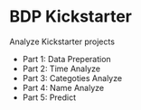 # BDP Kickstarter
Analyze Kickstarter projects

  * Part 1: Data Preperation
  * Part 2: Time Analyze
  * Part 3: Categoties Analyze
  * Part 4: Name Analyze
  * Part 5: Predict
